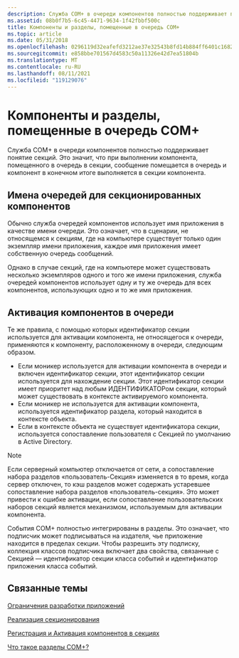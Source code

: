 ```yaml
---
description: Служба COM+ в очереди компонентов полностью поддерживает понятие секций. Это значит, что при выполнении компонента, помещенного в очередь в пределах секции, сообщение помещается в очередь и компонент в конечном итоге выполняется в разделе Components.
ms.assetid: 08b0f7b5-6c45-4471-9634-1f42fbbf500c
title: Компоненты и разделы, помещенные в очередь COM+
ms.topic: article
ms.date: 05/31/2018
ms.openlocfilehash: 0296119d32eafefd3212ae37e32543b8fd14b884ff6401c16827717a9a6960b6
ms.sourcegitcommit: e858bbe701567d4583c50a11326e42d7ea51804b
ms.translationtype: MT
ms.contentlocale: ru-RU
ms.lasthandoff: 08/11/2021
ms.locfileid: "119129076"
---
```

# <a name="com-queued-components-and-partitions"></a>Компоненты и разделы, помещенные в очередь COM+

Служба COM+ в очереди компонентов полностью поддерживает понятие секций. Это значит, что при выполнении компонента, помещенного в очередь в секции, сообщение помещается в очередь и компонент в конечном итоге выполняется в секции компонента.

## <a name="queue-names-for-partitioned-components"></a>Имена очередей для секционированных компонентов

Обычно служба очередей компонентов использует имя приложения в качестве имени очереди. Это означает, что в сценарии, не относящемся к секциям, где на компьютере существует только один экземпляр имени приложения, каждое имя приложения имеет собственную очередь сообщений.

Однако в случае секций, где на компьютере может существовать несколько экземпляров одного и того же имени приложения, служба очередей компонентов использует одну и ту же очередь для всех компонентов, использующих одно и то же имя приложения.

## <a name="activating-queued-components"></a>Активация компонентов в очереди

Те же правила, с помощью которых идентификатор секции используется для активации компонента, не относящегося к очереди, применяются к компоненту, расположенному в очереди, следующим образом.

-   Если моникер используется для активации компонента в очереди и включен идентификатор секции, этот идентификатор секции используется для нахождение секции. Этот идентификатор секции имеет приоритет над любым ИДЕНТИФИКАТОРом секции, который может существовать в контексте активируемого компонента.
-   Если моникер не используется для активации компонента, используется идентификатор раздела, который находится в контексте объекта.
-   Если в контексте объекта не существует идентификатора секции, используется сопоставление пользователя с Секцией по умолчанию в Active Directory.

> [!Note]  
> Если серверный компьютер отключается от сети, а сопоставление набора разделов «пользователь-Секция» изменяется в то время, когда сервер отключен, то кэш разделов может содержать устаревшее сопоставление набора разделов «пользователь-секция». Это может привести к ошибке активации, если сопоставление пользовательских наборов секций является механизмом, используемым для активации компонента.

 

События COM+ полностью интегрированы в разделы. Это означает, что подписчик может подписываться на издателя, чье приложение находится в пределах секции. Чтобы разрешить эту подписку, коллекция классов подписчика включает два свойства, связанные с Секцией — идентификатор секции класса событий и идентификатор приложения класса событий.

## <a name="related-topics"></a>Связанные темы

<dl> <dt>

[Ограничения разработки приложений](application-design-restrictions.md)
</dt> <dt>

[Реализация секционирования](partition-implementation.md)
</dt> <dt>

[Регистрация и Активация компонентов в секциях](registering-and-activating-components-in-partitions.md)
</dt> <dt>

[Что такое разделы COM+?](what-are-com--partitions-.md)
</dt> </dl>

 

 



